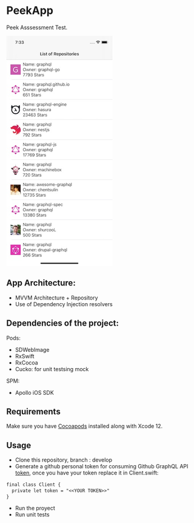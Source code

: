 # PeekApp

Peek Asssessment Test.

![Screenshot](screenshot.png)

## App Architecture:
- MVVM Architecture + Repository 
- Use of Dependency Injection resolvers

## Dependencies of the project:
Pods:
- SDWebImage
- RxSwift
- RxCocoa
- Cucko: for unit testsing mock

SPM:
- Apollo iOS SDK

## Requirements

Make sure you have [Cocoapods](https://cocoapods.org) installed along with Xcode 12.

## Usage
- Clone this repository, branch : develop
- Generate a github personal token for consuming Github GraphQL API [token](https://help.github.com/articles/creating-a-personal-access-token-for-the-command-line/), once you have your token replace it in Client.swift:

```
final class Client {
  private let token = "<<YOUR TOKEN>>"
}
```

- Run the proyect
- Run unit tests
